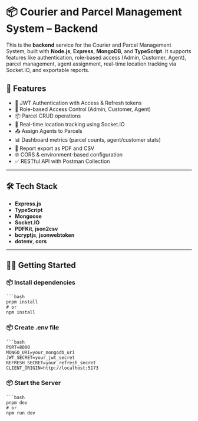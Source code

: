 # 📦 Courier and Parcel Management System – Backend

This is the **backend** service for the Courier and Parcel Management System, built with **Node.js**, **Express**, **MongoDB**, and **TypeScript**. It supports features like authentication, role-based access (Admin, Customer, Agent), parcel management, agent assignment, real-time location tracking via Socket.IO, and exportable reports.

## 🚀 Features

- 🔐 JWT Authentication with Access & Refresh tokens
- 👥 Role-based Access Control (Admin, Customer, Agent)
- 📦 Parcel CRUD operations
- 📍 Real-time location tracking using Socket.IO
- 📤 Assign Agents to Parcels
- 📊 Dashboard metrics (parcel counts, agent/customer stats)
- 📄 Report export as PDF and CSV
- 🌐 CORS & environment-based configuration
- ✅ RESTful API with Postman Collection

---

## 🛠️ Tech Stack

- **Express.js**
- **TypeScript**
- **Mongoose**
- **Socket.IO**
- **PDFKit**, **json2csv**
- **bcryptjs**, **jsonwebtoken**
- **dotenv**, **cors**

---

## 🧑‍💻 Getting Started

### 📦 Install dependencies

    ```bash
    pnpm install
    # or
    npm install

### 📦 Create .env file

    ```bash
    PORT=8000
    MONGO_URI=your_mongodb_uri
    JWT_SECRET=your_jwt_secret
    REFRESH_SECRET=your_refresh_secret
    CLIENT_ORIGIN=http://localhost:5173

### 📦 Start the Server

    ```bash
    pnpm dev
    # or
    npm run dev

